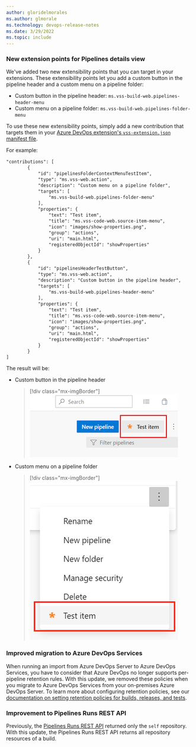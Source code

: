 ```yaml
---
author: gloridelmorales
ms.author: glmorale
ms.technology: devops-release-notes
ms.date: 3/29/2022
ms.topic: include
---
```


### New extension points for Pipelines details view

We've added two new extensibility points that you can target in your extensions. These extensibility points let you add a custom button in the pipeline header and a custom menu on a pipeline folder:

* Custom button in the pipeline header: `ms.vss-build-web.pipelines-header-menu`
* Custom menu on a pipeline folder: `ms.vss-build-web.pipelines-folder-menu`

To use these new extensibility points, simply add a new contribution that targets them in your [Azure DevOps extension's `vss-extension.json` manifest file](/azure/devops/extend/get-started/node?view=azure-devops&preserve-view=true#create-a-directory-and-manifest).

For example:

```
"contributions": [
        {
            "id": "pipelinesFolderContextMenuTestItem",
            "type": "ms.vss-web.action",
            "description": "Custom menu on a pipeline folder",
            "targets": [
                "ms.vss-build-web.pipelines-folder-menu"
            ],
            "properties": {
                "text": "Test item",
                "title": "ms.vss-code-web.source-item-menu",
                "icon": "images/show-properties.png",
                "group": "actions",
                "uri": "main.html",
                "registeredObjectId": "showProperties"
            }
        },
        {
            "id": "pipelinesHeaderTestButton",
            "type": "ms.vss-web.action",
            "description": "Custom button in the pipeline header",
            "targets": [
                "ms.vss-build-web.pipelines-header-menu"
            ],
            "properties": {
                "text": "Test item",
                "title": "ms.vss-code-web.source-item-menu",
                "icon": "images/show-properties.png",
                "group": "actions",
                "uri": "main.html",
                "registeredObjectId": "showProperties"
            }
        }
]
```

The result will be:

* Custom button in the pipeline header

    > [!div class="mx-imgBorder"]
    > ![Custom button in the pipeline header](../../media/201-pipelines-01.png)

* Custom menu on a pipeline folder
    > [!div class="mx-imgBorder"]
    > ![Custom menu on a pipeline folder](../../media/201-pipelines-02.png)
### Improved migration to Azure DevOps Services

When running an import from Azure DevOps Server to Azure DevOps Services, you have to consider that Azure DevOps no longer supports per-pipeline retention rules. With this update, we removed these policies when you migrate to Azure DevOps Services from your on-premises Azure DevOps Server. To learn more about configuring retention policies, see our [documentation on setting retention policies for builds, releases, and tests](/azure/devops/pipelines/policies/retention?view=azure-devops&preserve-view=true&tabs=yaml).

### Improvement to Pipelines Runs REST API

Previously, the [Pipelines Runs REST API](/rest/api/azure/devops/pipelines/runs/get) returned only the `self` repository. With this update, the Pipelines Runs REST API returns all repository resources of a build.